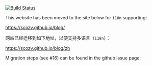 [![Build Status](https://drone.io/github.com/scozv/scozv.github.com/status.png)](https://drone.io/github.com/scozv/scozv.github.com/latest)

This website has been moved to the site below for `i18n` supporting:

https://scozv.github.io/blog/

网站已经迁移到如下地址，以便支持多语言（`i18n`）：

https://scozv.github.io/blog/zh

Migration steps (see #16)
can be found in the github issue page.

